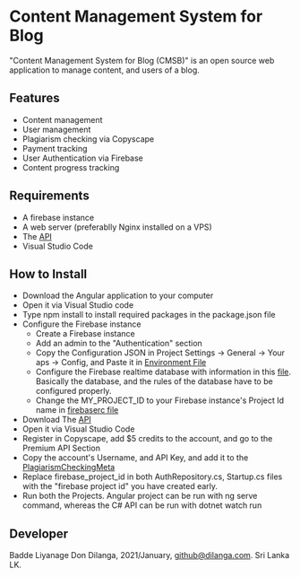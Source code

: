 # Content Management System for Blog

"Content Management System for Blog (CMSB)" is an open source web application to manage content, and users of a blog. 

## Features

- Content management
- User management
- Plagiarism checking via Copyscape
- Payment tracking
- User Authentication via Firebase
- Content progress tracking

## Requirements 

- A firebase instance
- A web server (preferablly Nginx installed on a VPS)
- The [API](https://github.com/donqq/Content-Management-System-for-Blogs-API)
- Visual Studio Code

## How to Install

- Download the Angular application to your computer
- Open it via Visual Studio code
- Type npm install to install required packages in the package.json file
- Configure the Firebase instance
  - Create a Firebase instance
  - Add an admin to the "Authentication" section
  - Copy the Configuration JSON in Project Settings -> General -> Your aps -> Config, and Paste it in [Environment File](https://github.com/donqq/Content-Management-System-for-Blogs/blob/master/src/environments/environment.ts)
  - Configure the Firebase realtime database with information in this [file](https://github.com/donqq/Content-Management-System-for-Blogs/blob/master/Firebase%20Configuration.ts). Basically the database, and the rules of the database have to be configured properly. 
  - Change the MY_PROJECT_ID to your Firebase instance's Project Id name in [firebaserc file](https://github.com/donqq/Content-Management-System-for-Blogs/blob/master/.firebaserc)
- Download The [API](https://github.com/donqq/Content-Management-System-for-Blogs-API)
- Open it via Visual Studio Code
- Register in Copyscape, add $5 credits to the account, and go to the Premium API Section
- Copy the account's Username, and API Key, and add it to the [PlagiarismCheckingMeta](https://github.com/donqq/Content-Management-System-for-Blogs-API/blob/master/DataTransferObject/PlagiarismCheckingMeta.cs)
- Replace firebase_project_id in both AuthRepository.cs, Startup.cs files with the "firebase project id" you have created early.
- Run both the Projects. Angular project can be run with ng serve command, whereas the C# API can be run with dotnet watch run

## Developer
Badde Liyanage Don Dilanga, 2021/January, github@dilanga.com.
Sri Lanka LK. 
  
